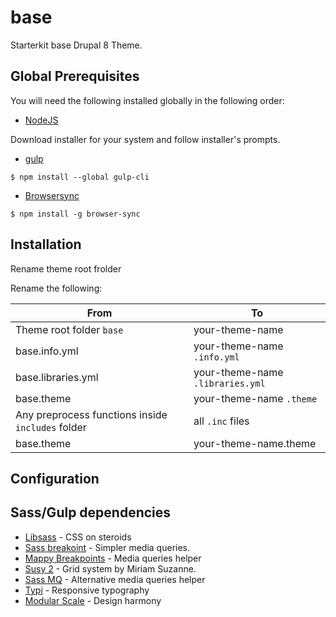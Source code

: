 # base
Starterkit base Drupal 8 Theme.


## Global Prerequisites

You will need the following installed globally in the following order:

- [NodeJS](https://nodejs.org/en/)

Download installer for your system and follow installer's prompts.

- [gulp](https://gulpjs.com/)
```
$ npm install --global gulp-cli
```
- [Browsersync](https://browsersync.io/)
```
$ npm install -g browser-sync
```
## Installation

Rename theme root frolder

Rename the following:

From | To 
--- | --- 
Theme root folder `base`| your-theme-name
base.info.yml | your-theme-name `.info.yml`
base.libraries.yml | your-theme-name `.libraries.yml`
base.theme | your-theme-name `.theme`
Any preprocess functions inside `includes` folder | all  `.inc`  files 
base.theme | your-theme-name.theme



## Configuration

## Sass/Gulp dependencies
- [Libsass](https://sass-lang.com/libsass) - CSS on steroids
- [Sass breakoint](http://breakpoint-sass.com/) - Simpler media queries.
- [Mappy Breakpoints](https://github.com/zellwk/mappy-breakpoints) - Media queries helper
- [Susy 2](http://susy.readthedocs.io/) - Grid system by Miriam Suzanne.
- [Sass MQ](https://github.com/sass-mq/sass-mq) - Alternative media queries helper
- [Typi](https://github.com/zellwk/typi) - Responsive typography
- [Modular Scale](https://github.com/modularscale/modularscale-sass) - Design harmony
